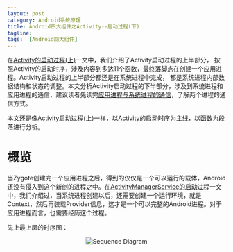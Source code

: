 ```yaml
---
layout: post
category: Android系统原理
title: Android四大组件之Activity--启动过程(下)
tagline:
tags:  [Android四大组件]
---
```


在[Activity的启动过程(上)](2016-07-29-Activity-LaunchProcess-Part1)一文中，我们介绍了Activity启动过程的上半部分，
按照Activity的启动时序，涉及内容到多达11个函数，最终落脚点在创建一个应用进程。Activity启动过程的上半部分都还是在系统进程中完成，
都是系统进程内部数据结构和状态的调整。本文分析Activity启动过程的下半部分，涉及到系统进程和应用进程的通信，建议读者先读完[应用进程与系统进程的通信](2016-01-29-Activity-IPC)，了解两个进程的通信方式。

本文还是像Activity启动过程(上)一样，以Activity的启动时序为主线，以函数为段落进行分析。

# 概览

当Zygote创建完一个应用进程之后，得到的仅仅是一个可以运行的载体，Android还没有侵入到这个新创的进程之中。在[ActivityManagerService的启动过程](2016-07-15-AMS-LaunchProcess.md)一文中，我们介绍过，当系统进程创建以后，还需要创建一个运行环境，就是Context，然后再装载Provider信息，这才是一个可以完整的Android进程。对于应用进程而言，也需要经历这个过程。

先上最上层的时序图：

<div align="center"><img src="/assets/images/activity/launchprocess/4-activity-launchprocess-sequence-diagram.png" alt="Sequence Diagram"/></div>
